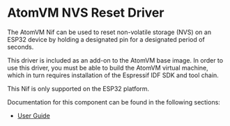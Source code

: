 # AtomVM NVS Reset Driver

The AtomVM Nif can be used to reset non-volatile storage (NVS) on an ESP32 device by holding a designated pin for a designated period of seconds.

This driver is included as an add-on to the AtomVM base image.  In order to use this driver, you must be able to build the AtomVM virtual machine, which in turn requires installation of the Espressif IDF SDK and tool chain.

This Nif is only supported on the ESP32 platform.

Documentation for this component can be found in the following sections:

* [User Guide](markdown/nvs_reset.md)

